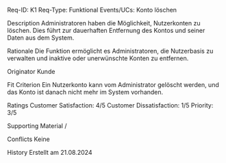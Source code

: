 Req-ID: K1
Req-Type: Funktional
Events/UCs: Konto löschen

Description
Administratoren haben die Möglichkeit, Nutzerkonten zu löschen. Dies führt zur dauerhaften Entfernung des Kontos und seiner Daten aus dem System.

Rationale
Die Funktion ermöglicht es Administratoren, die Nutzerbasis zu verwalten und inaktive oder unerwünschte Konten zu entfernen.

Originator
Kunde

Fit Criterion
Ein Nutzerkonto kann vom Administrator gelöscht werden, und das Konto ist danach nicht mehr im System vorhanden.

Ratings
Customer Satisfaction: 4/5
Customer Dissatisfaction: 1/5
Priority: 3/5

Supporting Material
/

Conflicts
Keine

History
Erstellt am 21.08.2024
